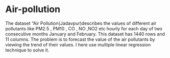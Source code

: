 # Air-pollution
The dataset “Air Pollution(Jadavpur)describes the values of different air pollutants like PM2.5 , PM10 , CO , NO ,NO2 etc hourly for each day of two consecutive months January and February. This dataset has 1440 rows and 11 columns. The problem is to forecast the value of the air pollutants by viewing the trend of their  values.
I here use multiple linear regression technique to solve it.

